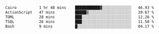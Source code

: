 <!--START_SECTION:waka-->

```txt
Cairo          1 hr 48 mins    ███████████▓░░░░░░░░░░░░░   46.93 %
ActionScript   47 mins         █████▒░░░░░░░░░░░░░░░░░░░   20.67 %
TOML           28 mins         ███░░░░░░░░░░░░░░░░░░░░░░   12.26 %
TSQL           26 mins         ███░░░░░░░░░░░░░░░░░░░░░░   11.50 %
Bash           9 mins          █░░░░░░░░░░░░░░░░░░░░░░░░   04.17 %
```

<!--END_SECTION:waka-->